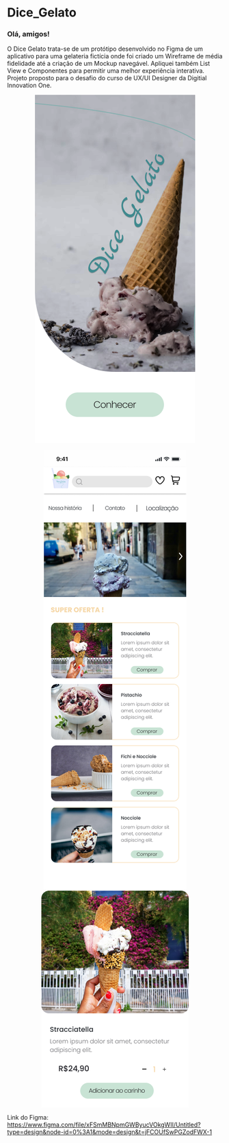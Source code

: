 # Dice_Gelato

<h3>Olá, amigos!</h3>
O Dice Gelato trata-se de um protótipo desenvolvido no Figma de um aplicativo para uma gelateria fictícia onde foi criado um Wireframe de média fidelidade até a criação de um Mockup navegável.  Apliquei também List View e Componentes para permitir uma melhor experiência interativa. Projeto proposto para o desafio do curso de UX/UI Designer da Digitial Innovation One.
<br>
<p align="center">
  <img src="/Dice_Gelato/Tela inicial.png">
</p>  
<p align="center">
  <img src="/Dice_Gelato/Tela de navegação.png" hspace="10" >
  <img align="top" src="/Dice_Gelato/selection.png" hspace="10" >
</p>

Link do Figma: https://www.figma.com/file/xFSmMBNpmGWByucVOkgWII/Untitled?type=design&node-id=0%3A1&mode=design&t=jFCOUfSwPGZodFWX-1

